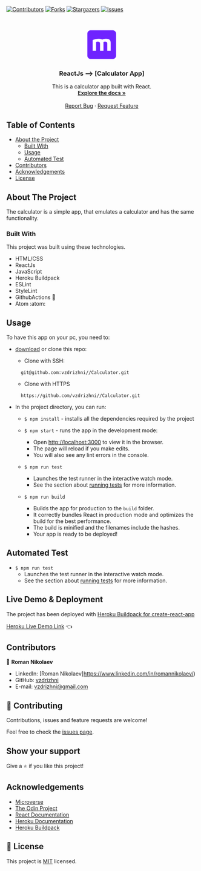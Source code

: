 <!--
*** Thanks for checking out this README Template. If you have a suggestion that would
*** make this better, please fork the repo and create a pull request or simply open
*** an issue with the tag "enhancement".
*** Thanks again! Now go create something AMAZING! :D
-->

<!-- PROJECT SHIELDS -->
<!--
*** I'm using markdown "reference style" links for readability.
*** Reference links are enclosed in brackets [ ] instead of parentheses ( ).
*** See the bottom of this document for the declaration of the reference variables
*** for contributors-url, forks-url, etc. This is an optional, concise syntax you may use.
*** https://www.markdownguide.org/basic-syntax/#reference-style-links
-->
[![Contributors][contributors-shield]][contributors-url]
[![Forks][forks-shield]][forks-url]
[![Stargazers][stars-shield]][stars-url]
[![Issues][issues-shield]][issues-url]


<!-- PROJECT LOGO -->
<br />
<p align="center">
  <a href="https://github.com/vzdrizhni//Calculator">
    <img src="src/assets/microverse.png" alt="Logo" width="80" height="80">
  </a>

  <h3 align="center">ReactJs --> [Calculator App]</h3>

  <p align="center">
    This is a calculator app built with React.
    <br />
    <a href="https://github.com/vzdrizhni//Calculator"><strong>Explore the docs »</strong></a>
    <br />
    <br />
    <a href="https://github.com/vzdrizhni//Calculator/issues">Report Bug</a>
    ·
    <a href="https://github.com/vzdrizhni//Calculator/issues">Request Feature</a>
  </p>
</p>

<!-- TABLE OF CONTENTS -->
## Table of Contents

* [About the Project](#about-the-project)
  * [Built With](#built-with)
  * [Usage](#usage)
  * [Automated Test](#automated-test)
* [Contributors](#contributors)
* [Acknowledgements](#acknowledgements)
* [License](#license)

<!-- ABOUT THE PROJECT -->
## About The Project
  The calculator is a simple app, that emulates a calculator and has the same functionality.

### Built With
This project was built using these technologies.
* HTML/CSS
* ReactJs
* JavaScript
* Heroku Buildpack
* ESLint
* StyleLint
* GithubActions :muscle:
* Atom :atom:

<!-- INSTALLATION -->
## Usage

To have this app on your pc, you need to:
* [download](https://github.com/vzdrizhni//Calculator/archive/develop.zip) or clone this repo:
  - Clone with SSH:
  ```
    git@github.com:vzdrizhni//Calculator.git
  ```
  - Clone with HTTPS
  ```
    https://github.com/vzdrizhni//Calculator.git
  ```

* In the project directory, you can run:

  - `$ npm install` - installs all the dependencies required by the project

  - `$ npm start` - runs the app in the development mode:
    - Open [http://localhost:3000](http://localhost:3000) to view it in the browser.
    - The page will reload if you make edits.
    - You will also see any lint errors in the console.

  - `$ npm run test`
    - Launches the test runner in the interactive watch mode.
    - See the section about [running tests](https://facebook.github.io/create-react-app/docs/running-tests) for more information.

  - `$ npm run build`
    - Builds the app for production to the `build` folder.
    - It correctly bundles React in production mode and optimizes the build for the best performance.
    - The build is minified and the filenames include the hashes.
    - Your app is ready to be deployed!

## Automated Test
 - `$ npm run test`
    - Launches the test runner in the interactive watch mode.<br />
    - See the section about [running tests](https://facebook.github.io/create-react-app/docs/running-tests) for more information.

## Live Demo & Deployment
The project has been deployed with [Heroku Buildpack for create-react-app](https://github.com/mars/create-react-app-buildpack#user-content-requires)

[Heroku Live Demo Link](https://calculator-react-js-vzdrizhni.herokuapp.com/) :point_left:

<!-- CONTACT -->
## Contributors

👤 **Roman Nikolaev**

- LinkedIn: [Roman Nikolaev]https://www.linkedin.com/in/romannikolaev/)
- GitHub: [vzdrizhni](https://github.com/vzdrizhni)
- E-mail: vzdrizhni@gmail.com

## :handshake: Contributing

Contributions, issues and feature requests are welcome!

Feel free to check the [issues page](https://github.com/vzdrizhni//Calculator/issues).

## Show your support

Give a :star: if you like this project!

<!-- ACKNOWLEDGEMENTS -->
## Acknowledgements
* [Microverse](https://www.microverse.org/)
* [The Odin Project](https://www.theodinproject.com/)
* [React Documentation](https://reactjs.org/docs/getting-started.html)
* [Heroku Documentation](https://devcenter.heroku.com/)
* [Heroku Buildpack](https://github.com/mars/create-react-app-buildpack#user-content-requires)

<!-- MARKDOWN LINKS & IMAGES -->
<!-- https://www.markdownguide.org/basic-syntax/#reference-style-links -->
[contributors-shield]: https://img.shields.io/github/contributors/vzdrizhni/Calculator.svg?style=flat-square
[contributors-url]: https://github.com/vzdrizhni/Calculator/graphs/contributors
[forks-shield]: https://img.shields.io/github/forks/vzdrizhni/Calculator.svg?style=flat-square
[forks-url]: https://github.com/vzdrizhni/Calculator/network/members
[stars-shield]: https://img.shields.io/github/stars/vzdrizhni/Calculator.svg?style=flat-square
[stars-url]: https://github.com/vzdrizhni/Calculator/stargazers
[issues-shield]: https://img.shields.io/github/issues/vzdrizhni/Calculator.svg?style=flat-square
[issues-url]: https://github.com/vzdrizhni/Calculator/issues

## 📝 License

This project is [MIT](https://opensource.org/licenses/MIT) licensed.
